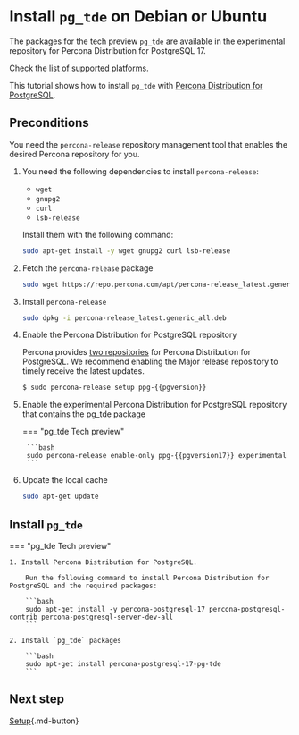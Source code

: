 # Install `pg_tde` on Debian or Ubuntu

The packages for the tech preview `pg_tde` are available in the experimental repository for Percona Distribution for PostgreSQL 17. 

Check the [list of supported platforms](install.md#__tabbed_1_2).

This tutorial shows how to install `pg_tde` with [Percona Distribution for PostgreSQL](https://docs.percona.com/postgresql/latest/index.html).

## Preconditions

You need the `percona-release` repository management tool that enables the desired Percona repository for you.

1. You need the following dependencies to install `percona-release`:
    
    - `wget`
    - `gnupg2`
    - `curl`
    - `lsb-release`
    
    Install them with the following command:
    
    ```bash
    sudo apt-get install -y wget gnupg2 curl lsb-release
    ```
    
2. Fetch the `percona-release` package

    ```bash
    sudo wget https://repo.percona.com/apt/percona-release_latest.generic_all.deb
    ```

3. Install `percona-release`

    ```bash
    sudo dpkg -i percona-release_latest.generic_all.deb
    ```

4. Enable the Percona Distribution for PostgreSQL repository

   Percona provides [two repositories](repo-overview.md) for Percona Distribution for PostgreSQL. We recommend enabling the Major release repository to timely receive the latest updates. 

   ```{.bash data-prompt="$"}
   $ sudo percona-release setup ppg-{{pgversion}}
   ```

5. Enable the experimental Percona Distribution for PostgreSQL repository that contains the pg_tde package

    === "pg_tde Tech preview"

        ```bash
        sudo percona-release enable-only ppg-{{pgversion17}} experimental
        ```

6. Update the local cache

    ```bash
    sudo apt-get update
    ```

## Install `pg_tde`


=== "pg_tde Tech preview"

    1. Install Percona Distribution for PostgreSQL. 
    
        Run the following command to install Percona Distribution for PostgreSQL and the required packages:

        ```bash
        sudo apt-get install -y percona-postgresql-17 percona-postgresql-contrib percona-postgresql-server-dev-all
        ```

    2. Install `pg_tde` packages
        
        ```bash
        sudo apt-get install percona-postgresql-17-pg-tde
        ```


## Next step 

[Setup](setup.md){.md-button}
